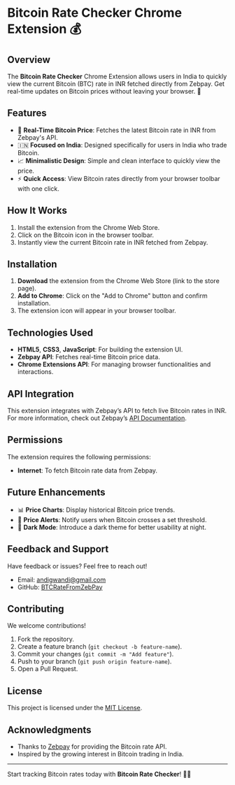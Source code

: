 # Bitcoin Rate Checker Chrome Extension 💰

## Overview
The **Bitcoin Rate Checker** Chrome Extension allows users in India to quickly view the current Bitcoin (BTC) rate in INR fetched directly from Zebpay. Get real-time updates on Bitcoin prices without leaving your browser. 🚀

## Features
- 🔄 **Real-Time Bitcoin Price**: Fetches the latest Bitcoin rate in INR from Zebpay's API.
- 🇮🇳 **Focused on India**: Designed specifically for users in India who trade Bitcoin.
- 📈 **Minimalistic Design**: Simple and clean interface to quickly view the price.
- ⚡ **Quick Access**: View Bitcoin rates directly from your browser toolbar with one click.
  
## How It Works
1. Install the extension from the Chrome Web Store.
2. Click on the Bitcoin icon in the browser toolbar.
3. Instantly view the current Bitcoin rate in INR fetched from Zebpay.

## Installation
1. **Download** the extension from the Chrome Web Store (link to the store page).
2. **Add to Chrome**: Click on the "Add to Chrome" button and confirm installation.
3. The extension icon will appear in your browser toolbar.

## Technologies Used
- **HTML5**, **CSS3**, **JavaScript**: For building the extension UI.
- **Zebpay API**: Fetches real-time Bitcoin price data.
- **Chrome Extensions API**: For managing browser functionalities and interactions.

## API Integration
This extension integrates with Zebpay’s API to fetch live Bitcoin rates in INR.  
For more information, check out Zebpay’s [API Documentation](https://www.zebpay.com/).

## Permissions
The extension requires the following permissions:
- **Internet**: To fetch Bitcoin rate data from Zebpay.

## Future Enhancements
- 📊 **Price Charts**: Display historical Bitcoin price trends.
- 🔔 **Price Alerts**: Notify users when Bitcoin crosses a set threshold.
- 🌙 **Dark Mode**: Introduce a dark theme for better usability at night.

## Feedback and Support
Have feedback or issues? Feel free to reach out!  
- Email: [andigwandi@gmail.com](mailto:andigwandi@gmail.com)  
- GitHub: [BTCRateFromZebPay](https://github.com/andigwandi/BTCRateFromZebPay)

## Contributing
We welcome contributions!  
1. Fork the repository.
2. Create a feature branch (`git checkout -b feature-name`).
3. Commit your changes (`git commit -m "Add feature"`).
4. Push to your branch (`git push origin feature-name`).
5. Open a Pull Request.

## License
This project is licensed under the [MIT License](LICENSE).

## Acknowledgments
- Thanks to [Zebpay](https://www.zebpay.com/) for providing the Bitcoin rate API.
- Inspired by the growing interest in Bitcoin trading in India.

---

Start tracking Bitcoin rates today with **Bitcoin Rate Checker**! 💸🚀
